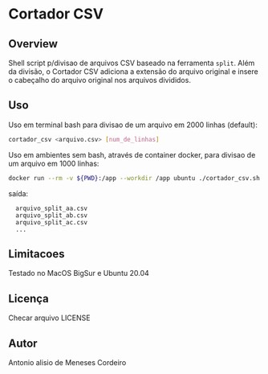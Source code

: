 # Cortador CSV 
## Overview

Shell script p/divisao de arquivos CSV baseado na ferramenta `split`. Além da divisão, o Cortador CSV adiciona a extensão do arquivo original e insere o cabeçalho do arquivo original nos arquivos divididos.

## Uso

Uso em terminal bash para divisao de um arquivo em 2000 linhas (default):
```sh
cortador_csv <arquivo.csv> [num_de_linhas]
```

Uso em ambientes sem bash, através de container docker, para divisao de um arquivo em 1000 linhas:
```sh
docker run --rm -v ${PWD}:/app --workdir /app ubuntu ./cortador_csv.sh arquivo.csv 1000
```

saída:
```
  arquivo_split_aa.csv
  arquivo_split_ab.csv
  arquivo_split_ac.csv
  ...
```
  
## Limitacoes
Testado no MacOS BigSur e Ubuntu 20.04

## Licença

Checar arquivo LICENSE

## Autor
Antonio alisio de Meneses Cordeiro
